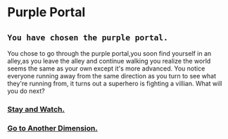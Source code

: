 # Purple Portal
## `You have chosen the purple portal.`
You chose to go through the purple portal,you soon find yourself in an alley,as you leave the alley and continue walking you realize the world seems the same as your own except it's more advanced. You notice everyone running away from the same direction as you turn to see what they're running from, it turns out a superhero is fighting a villian.
What will you do next?

### [Stay and Watch.](Villian/stay-to-watch.md)
### [Go to Another Dimension.](Medieval/another-dimension.md)
